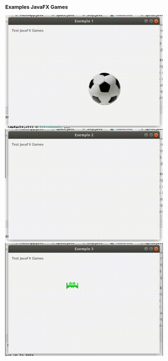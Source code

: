 ### Examples JavaFX Games

![Pilota](src/main/captures/ball.gif)
![Noia](src/main/captures/girl.gif)
![Nau espacial](src/main/captures/ship.gif)
